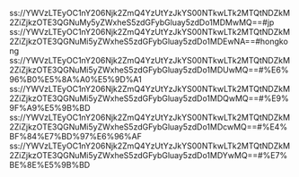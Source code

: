 ss://YWVzLTEyOC1nY206Njk2ZmQ4YzUtYzJkYS00NTkwLTk2MTQtNDZkM2ZiZjkzOTE3QGNuMy5yZWxheS5zdGFybGluay5zdDo1MDMwMQ==#jp
ss://YWVzLTEyOC1nY206Njk2ZmQ4YzUtYzJkYS00NTkwLTk2MTQtNDZkM2ZiZjkzOTE3QGNuMi5yZWxheS5zdGFybGluay5zdDo1MDEwNA==#hongkong
ss://YWVzLTEyOC1nY206Njk2ZmQ4YzUtYzJkYS00NTkwLTk2MTQtNDZkM2ZiZjkzOTE3QGNuMi5yZWxheS5zdGFybGluay5zdDo1MDUwMQ==#%E6%96%B0%E5%8A%A0%E5%9D%A1
ss://YWVzLTEyOC1nY206Njk2ZmQ4YzUtYzJkYS00NTkwLTk2MTQtNDZkM2ZiZjkzOTE3QGNuMi5yZWxheS5zdGFybGluay5zdDo1MDQwMQ==#%E9%9F%A9%E5%9B%BD
ss://YWVzLTEyOC1nY206Njk2ZmQ4YzUtYzJkYS00NTkwLTk2MTQtNDZkM2ZiZjkzOTE3QGNuMi5yZWxheS5zdGFybGluay5zdDo1MDcwMQ==#%E4%BF%84%E7%BD%97%E6%96%AF
ss://YWVzLTEyOC1nY206Njk2ZmQ4YzUtYzJkYS00NTkwLTk2MTQtNDZkM2ZiZjkzOTE3QGNuMi5yZWxheS5zdGFybGluay5zdDo1MDYwMQ==#%E7%BE%8E%E5%9B%BD
